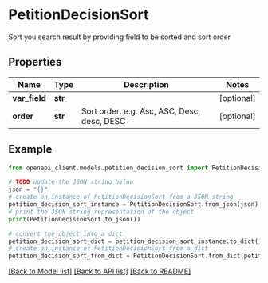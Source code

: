 # PetitionDecisionSort

Sort you search result by providing field to be sorted and sort order

## Properties

Name | Type | Description | Notes
------------ | ------------- | ------------- | -------------
**var_field** | **str** |  | [optional] 
**order** | **str** | Sort order. e.g. Asc, ASC, Desc, desc, DESC | [optional] 

## Example

```python
from openapi_client.models.petition_decision_sort import PetitionDecisionSort

# TODO update the JSON string below
json = "{}"
# create an instance of PetitionDecisionSort from a JSON string
petition_decision_sort_instance = PetitionDecisionSort.from_json(json)
# print the JSON string representation of the object
print(PetitionDecisionSort.to_json())

# convert the object into a dict
petition_decision_sort_dict = petition_decision_sort_instance.to_dict()
# create an instance of PetitionDecisionSort from a dict
petition_decision_sort_from_dict = PetitionDecisionSort.from_dict(petition_decision_sort_dict)
```
[[Back to Model list]](../README.md#documentation-for-models) [[Back to API list]](../README.md#documentation-for-api-endpoints) [[Back to README]](../README.md)


